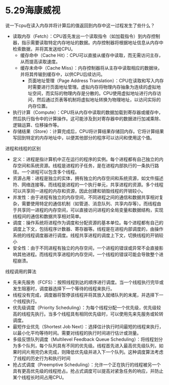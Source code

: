 # 5.29海康威视
说一下cpu在读入内存并将计算后的值返回到内存中这一过程发生了些什么？
* 读取内存（Fetch）：CPU首先发出一个读取指令（如加载指令）到内存控制器，指示需要读取特定内存地址的数据。内存控制器将根据地址信息从内存中检索数据，并将其发送给CPU。
  * 缓存命中（Cache Hit）：CPU可以直接从缓存中读取，而无需访问主存，从而提高读取速度。
  * 缓存未命中（Cache Miss）：内存控制器将从主存中读取相应的数据块，并将其传输到缓存中，以供CPU后续访问。
    * 页面地址管理（Page Address Translation）：CPU在读取和写入内存时需要进行页面地址管理。虚拟内存将物理内存抽象为连续的虚拟地址空间，而实际的物理内存是分散的。CPU使用虚拟地址进行内存访问，然后通过页表等机制将虚拟地址转换为物理地址，以访问实际的内存位置。
* 执行计算（Compute）：CPU将从内存中读取的数据加载到寄存器或缓存中，然后执行指令中的计算操作。这可能涉及到对寄存器中的数据进行加减乘除、逻辑运算、位移操作等。
* 存储结果（Store）：计算完成后，CPU将计算结果存储回内存。它将计算结果写回到特定的内存地址中，以便其他部分的程序可以访问和使用这个值。

进程和线程的区别
* 定义：进程是指计算机中正在运行的程序的实例。每个进程都有自己独立的内存空间和系统资源。线程是进程的子任务，是在进程内部执行的一条执行路径。一个进程可以包含多个线程。
* 资源占用：进程是独立的实体，拥有独立的内存空间和系统资源，如文件描述符、网络连接等。而线程是进程的一个执行单元，共享进程的资源。多个线程可以共享同一进程的内存和资源，因此创建和销毁线程的开销较小。
* 并发性：由于进程有独立的内存空间，不同进程之间的通信和数据共享相对复杂，需要使用特定的通信机制（如管道、消息队列、共享内存等）。而线程由于共享同一进程的内存空间，可以直接访问进程的全局变量和数据结构，实现线程间的通信和数据共享相对简单。
* 调度：操作系统将进程作为调度和分配资源的基本单位。每个进程都有自己的调度上下文，包括程序计数器、寄存器等。线程是在进程内部调度的，由操作系统的线程调度器进行调度。线程共享进程的调度上下文，切换线程的开销较小
* 安全性：由于不同进程有独立的内存空间，一个进程的错误或异常不会直接影响其他进程。而线程共享进程的内存空间，一个线程的错误可能会导致整个进程崩溃。
  
线程调用的算法
* 先来先服务（FCFS）：按照线程到达的顺序进行调度。当一个线程执行完毕或发生阻塞时，调度器选择下一个等待的线程来执行。
* 线程没有完成，调度器将暂停该线程并将其放入就绪队列的末尾，并选择下一个线程执行。
* 优先级调度（Priority Scheduling）：为每个线程分配一个优先级，优先级较高的线程先执行。当多个线程具有相同优先级时，可以使用先来先服务或轮转调度。
* 最短作业优先（Shortest Job Next）：选择估计执行时间最短的线程来执行，以最小化平均等待时间。需要对线程的执行时间进行估计或测量。
* 多级反馈队列调度（Multilevel Feedback Queue Scheduling）：将线程划分为多个队列，每个队列具有不同的优先级。线程首先进入最高优先级队列，如果时间片用完仍未完成，则降低优先级并进入下一个队列。这种调度算法考虑了线程的历史行为和执行时间
* 抢占式调度（Preemptive Scheduling）：允许一个正在执行的线程被另一个具有更高优先级的线程抢占。抢占式调度可以提高对紧急任务的响应，并防止某个线程长时间占用CPU。
  
  